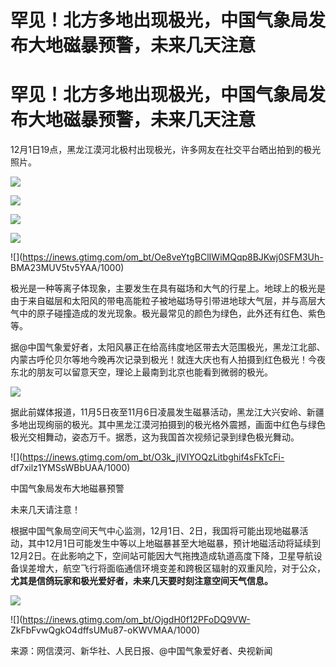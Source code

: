 # 罕见！北方多地出现极光，中国气象局发布大地磁暴预警，未来几天注意

# 罕见！北方多地出现极光，中国气象局发布大地磁暴预警，未来几天注意

12月1日19点，黑龙江漠河北极村出现极光，许多网友在社交平台晒出拍到的极光照片。

![](https://inews.gtimg.com/om_bt/O8YepHLe6lH1QkjgA3sdR3GxUj0MPYa1fXn2bofr7DbT8AA/1000)

![](https://inews.gtimg.com/om_bt/OtolaryEVLPAdIpGW9ZtpzvP_2nXeGhV9M6sImQjvXEZIAA/1000)

![](https://inews.gtimg.com/om_bt/Om5qufRqshlzgDG4zGb_TN0z5qTLVAp2SjjV_w9ALB3PgAA/1000)

![](https://inews.gtimg.com/om_bt/O4Q44ubOzCYlsb2DYgwFrQg2qymYoEIEcH_ShbdTNnFKkAA/1000)

![](https://inews.gtimg.com/om_bt/Oe8veYtgBClIWiMQqp8BJKwj0SFM3Uh-
BMA23MUV5tv5YAA/1000)

极光是一种等离子体现象，主要发生在具有磁场和大气的行星上。地球上的极光是由于来自磁层和太阳风的带电高能粒子被地磁场导引带进地球大气层，并与高层大气中的原子碰撞造成的发光现象。极光最常见的颜色为绿色，此外还有红色、紫色等。

据@中国气象爱好者，太阳风暴正在给高纬度地区带去大范围极光，黑龙江北部、内蒙古呼伦贝尔等地今晚再次记录到极光！就连大庆也有人拍摄到红色极光！今夜东北的朋友可以留意天空，理论上最南到北京也能看到微弱的极光。

![](https://inews.gtimg.com/om_bt/OwSmC4EwVD_DqPFab0RK1qN-3Pgx_7d7wPToa_bERalPAAA/1000)

据此前媒体报道，11月5日夜至11月6日凌晨发生磁暴活动，黑龙江大兴安岭、新疆多地出现绚丽的极光。其中黑龙江漠河拍摄到的极光格外震撼，画面中红色与绿色极光交相舞动，姿态万千。据悉，这为我国首次视频记录到绿色极光舞动。

![](https://inews.gtimg.com/om_bt/O3k_jIVIYOQzLitbghif4sFkTcFi-
df7xilz1YMSsWBbUAA/1000)

中国气象局发布大地磁暴预警

未来几天请注意！

根据中国气象局空间天气中心监测，12月1日、2日，我国将可能出现地磁暴活动，其中12月1日可能发生中等以上地磁暴甚至大地磁暴，预计地磁活动将延续到12月2日。在此影响之下，空间站可能因大气拖拽造成轨道高度下降，卫星导航设备误差增大，航空飞行将面临通信环境变差和跨极区辐射的双重风险，对于公众，
**尤其是信鸽玩家和极光爱好者，未来几天要时刻注意空间天气信息。**

![](https://inews.gtimg.com/om_bt/OV5bHdJA0APHsDWxd7xzrxrruR2AVRZHppIa0MSVE4r3MAA/1000)

![](https://inews.gtimg.com/om_bt/OjgdH0f12PFoDQ9VW-
ZkFbFvwQgkO4dffsUMu87-oKWVMAA/1000)

来源：网信漠河、新华社、人民日报、@中国气象爱好者、央视新闻

